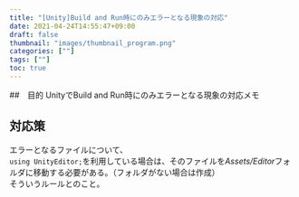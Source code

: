 ```yaml
---
title: "[Unity]Build and Run時にのみエラーとなる現象の対応"
date: 2021-04-24T14:55:47+09:00
draft: false
thumbnail: "images/thumbnail_program.png"
categories: [""]
tags: [""]
toc: true
---
```

##　目的
UnityでBuild and Run時にのみエラーとなる現象の対応メモ  

## 対応策
エラーとなるファイルについて、  
`using UnityEditor;`を利用している場合は、そのファイルを*Assets/Editor*フォルダに移動する必要がある。（フォルダがない場合は作成）  
そういうルールとのこと。  

